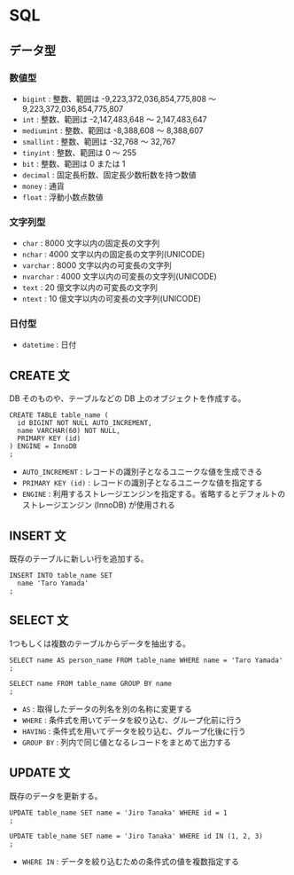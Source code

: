 # SQL

## データ型

### 数値型

- `bigint` : 整数、範囲は -9,223,372,036,854,775,808 ～ 9,223,372,036,854,775,807
- `int` : 整数、範囲は -2,147,483,648 ～ 2,147,483,647
- `mediumint` : 整数、範囲は -8,388,608 ～ 8,388,607
- `smallint` : 整数、範囲は -32,768 ～ 32,767
- `tinyint` : 整数、範囲は 0 ～ 255
- `bit` : 整数、範囲は 0 または 1
- `decimal` : 固定長桁数、固定長少数桁数を持つ数値
- `money` : 通貨
- `float` : 浮動小数点数値

### 文字列型

- `char` : 8000 文字以内の固定長の文字列
- `nchar` : 4000 文字以内の固定長の文字列(UNICODE)
- `varchar` : 8000 文字以内の可変長の文字列
- `nvarchar` : 4000 文字以内の可変長の文字列(UNICODE)
- `text` : 20 億文字以内の可変長の文字列
- `ntext` : 10 億文字以内の可変長の文字列(UNICODE)

### 日付型

- `datetime` : 日付

## CREATE 文

DB そのものや、テーブルなどの DB 上のオブジェクトを作成する。

```
CREATE TABLE table_name (
  id BIGINT NOT NULL AUTO_INCREMENT,
  name VARCHAR(60) NOT NULL,
  PRIMARY KEY (id)
) ENGINE = InnoDB
;
```

- `AUTO_INCREMENT` : レコードの識別子となるユニークな値を生成できる
- `PRIMARY KEY (id)` : レコードの識別子となるユニークな値を指定する
- `ENGINE` : 利用するストレージエンジンを指定する。省略するとデフォルトのストレージエンジン (InnoDB) が使用される

## INSERT 文

既存のテーブルに新しい行を追加する。

```
INSERT INTO table_name SET
  name 'Taro Yamada'
;
```

## SELECT 文

1つもしくは複数のテーブルからデータを抽出する。

```
SELECT name AS person_name FROM table_name WHERE name = 'Taro Yamada'
;
```

```
SELECT name FROM table_name GROUP BY name
;
```

- `AS` : 取得したデータの列名を別の名称に変更する
- `WHERE` : 条件式を用いてデータを絞り込む、グループ化前に行う
- `HAVING` : 条件式を用いてデータを絞り込む、グループ化後に行う
- `GROUP BY` : 列内で同じ値となるレコードをまとめて出力する

## UPDATE 文

既存のデータを更新する。

```_
UPDATE table_name SET name = 'Jiro Tanaka' WHERE id = 1
;
```

```_
UPDATE table_name SET name = 'Jiro Tanaka' WHERE id IN (1, 2, 3)
;
```

- `WHERE IN` : データを絞り込むための条件式の値を複数指定する
